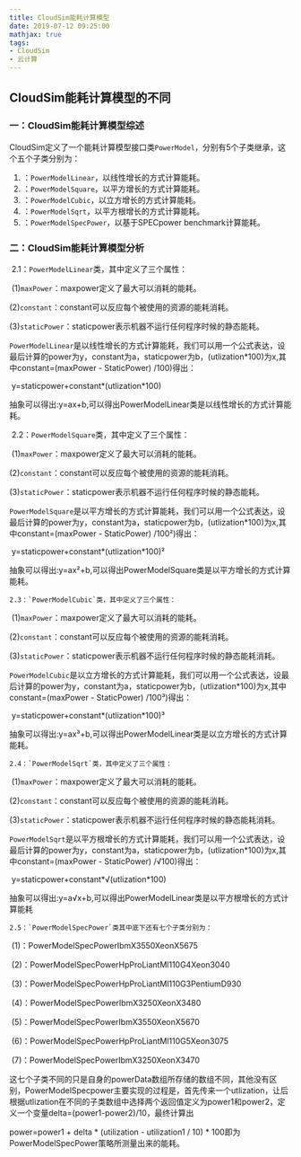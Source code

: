 ```yaml
---
title: CloudSim能耗计算模型
date: 2019-07-12 09:25:00
mathjax: true
tags: 
- CloudSim
- 云计算
---
```


## CloudSim能耗计算模型的不同

### 一：CloudSim能耗计算模型综述

CloudSim定义了一个能耗计算模型接口类`PowerModel`，分别有5个子类继承，这个五个子类分别为：

1. ：`PowerModelLinear`，以线性增长的方式计算能耗。
2. ：`PowerModelSquare`，以平方增长的方式计算能耗。
3. ：`PowerModelCubic`，以立方增长的方式计算能耗。
4. ：`PowerModelSqrt`，以平方根增长的方式计算能耗。
5. ：`PowerModelSpecPower`，以基于SPECpower benchmark计算能耗。


### 二：CloudSim能耗计算模型分析

​	2.1：`PowerModelLinear`类，其中定义了三个属性：

​		(1)`maxPower`：maxpower定义了最大可以消耗的能耗。

​		(2)`constant`：constant可以反应每个被使用的资源的能耗消耗。

​		(3)`staticPower`：staticpower表示机器不运行任何程序时候的静态能耗。

​	`PowerModelLinear`是以线性增长的方式计算能耗，我们可以用一个公式表达，设最后计算的power为y，constant为a，staticpower为b，(utlization*100)为x,其中constant=(maxPower - StaticPower) /100)得出：

​	y=staticpower+constant*(utlization*100)

​	抽象可以得出:y=ax+b,可以得出PowerModelLinear类是以线性增长的方式计算能耗。

​	2.2：`PowerModelSquare`类，其中定义了三个属性：

​		(1)`maxPower`：maxpower定义了最大可以消耗的能耗。

​		(2)`constant`：constant可以反应每个被使用的资源的能耗消耗。

​		(3)`staticPower`：staticpower表示机器不运行任何程序时候的静态能耗。

​	`PowerModelSquare`是以平方增长的方式计算能耗，我们可以用一个公式表达，设最后计算的power为y，constant为a，staticpower为b，(utlization*100)为x,其中constant=(maxPower - StaticPower) /100²)得出：

​	y=staticpower+constant*(utlization*100)²

​	抽象可以得出:y=ax²+b,可以得出PowerModelSquare类是以平方增长的方式计算能耗。

 	2.3：`PowerModelCubic`类，其中定义了三个属性：

​		(1)`maxPower`：maxpower定义了最大可以消耗的能耗。

​		(2)`constant`：constant可以反应每个被使用的资源的能耗消耗。

​		(3)`staticPower`：staticpower表示机器不运行任何程序时候的静态能耗消耗。

​	`PowerModelCubic`是以立方增长的方式计算能耗，我们可以用一个公式表达，设最后计算的power为y，constant为a，staticpower为b，(utlization*100)为x,其中constant=(maxPower - StaticPower) /100³)得出：

​	y=staticpower+constant*(utlization*100)³

​	抽象可以得出:y=ax³+b,可以得出PowerModelLinear类是以立方增长的方式计算能耗。

 	2.4：`PowerModelSqrt`类，其中定义了三个属性：

​		(1)`maxPower`：maxpower定义了最大可以消耗的能耗。

​		(2)`constant`：constant可以反应每个被使用的资源的能耗消耗。

​		(3)`staticPower`：staticpower表示机器不运行任何程序时候的静态能耗消耗。

​	`PowerModelSqrt`是以平方根增长的方式计算能耗，我们可以用一个公式表达，设最后计算的power为y，constant为a，staticpower为b，(utlization*100)为x,其中constant=(maxPower - StaticPower) /√100)得出：

​	y=staticpower+constant*√(utlization*100)

​	抽象可以得出:y=a√x+b,可以得出PowerModelLinear类是以平方根增长的方式计算能耗

 	2.5：`PowerModelSpecPower`类其中底下还有七个子类分别为：

​		(1)：PowerModelSpecPowerIbmX3550XeonX5675

​		(2)：PowerModelSpecPowerHpProLiantMl110G4Xeon3040

​		(3)：PowerModelSpecPowerHpProLiantMl110G3PentiumD930

​		(4)：PowerModelSpecPowerIbmX3250XeonX3480

​		(5)：PowerModelSpecPowerIbmX3550XeonX5670

​		(6)：PowerModelSpecPowerHpProLiantMl110G5Xeon3075

​		(7)：PowerModelSpecPowerIbmX3250XeonX3470

​	这七个子类不同的只是自身的powerData数组所存储的数组不同，其他没有区别，PowerModelSpecpower主要实现的过程是，首先传来一个utlization，让后根据utlization在不同的子类数组中选择两个返回值定义为power1和power2，定义一个变量delta=(power1-power2)/10，最终计算出

power=power1 + delta * (utilization - utilization1 / 10) * 100即为PowerModelSpecPower策略所测量出来的能耗。
